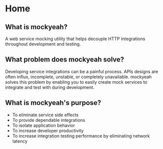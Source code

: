 # Home

## What is mockyeah?

A web service mocking utility that helps decouple HTTP integrations throughout development and testing.

## What problem does mockyeah solve?

Developing service integrations can be a painful process. APIs designs are often influx, incomplete, unstable, or completely unavailable. mockyeah solves this problem by enabling you to easily create mock services to integrate and test with during development.

## What is mockyeah's purpose?

* To eliminate service side effects
* To provide dependable integrations
* To isolate application behavior
* To increase developer productivity
* To increase integration testing performance by eliminating network latency
